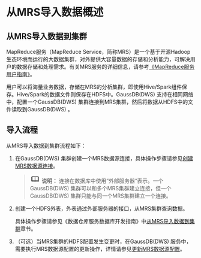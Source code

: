 # 从MRS导入数据概述<a name="dws_01_0055"></a>

## 从MRS导入数据到集群<a name="section34418118183527"></a>

MapReduce服务（MapReduce Service，简称MRS）是一个基于开源Hadoop生态环境而运行的大数据集群，对外提供大容量数据的存储和分析能力，可解决用户的数据存储和处理需求。有关MRS服务的详细信息，请参考[《MapReduce服务用户指南》](https://support.huaweicloud.com/usermanual-mrs/mrs_01_0025.html)。

用户可以将海量业务数据，存储在MRS的分析集群，即使用Hive/Spark组件保存。Hive/Spark的数据文件则保存在HDFS中。GaussDB\(DWS\) 支持在相同网络中，配置一个GaussDB\(DWS\) 集群连接到MRS集群，然后将数据从HDFS中的文件读取到GaussDB\(DWS\) 。

## 导入流程<a name="section4774472184623"></a>

从MRS导入数据到集群流程如下：

1.  在GaussDB\(DWS\) 集群创建一个MRS数据源连接，具体操作步骤请参见[创建MRS数据源连接](创建MRS数据源连接.md)。

    >![](public_sys-resources/icon-note.gif) **说明：** 
    >连接在数据库中使用“外部服务器“表示。一个GaussDB\(DWS\) 集群可以和多个MRS集群建立连接，但一个GaussDB\(DWS\) 集群只能与同一个MRS集群建立一个连接。

2.  创建一个HDFS外表，外表通过外部服务器的接口，从MRS集群查询数据。

    具体操作步骤请参见《数据仓库服务数据库开发指南》中[从MRS导入数据到集群](https://support.huaweicloud.com/devg-dws/dws_04_0066.html)章节。

3.  （可选）当MRS集群的HDFS配置发生变更时，在GaussDB\(DWS\) 服务中，需要执行MRS数据源配置的更新操作，详情请参见[更新MRS数据源配置](更新MRS数据源配置.md)。


